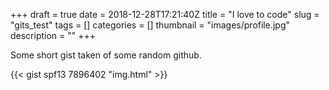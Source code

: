 +++ 
draft = true
date = 2018-12-28T17:21:40Z
title = "I love to code"
slug = "gits_test"
tags = []
categories = []
thumbnail = "images/profile.jpg"
description = ""
+++

Some short gist taken of some random github.

{{< gist spf13 7896402 "img.html" >}}